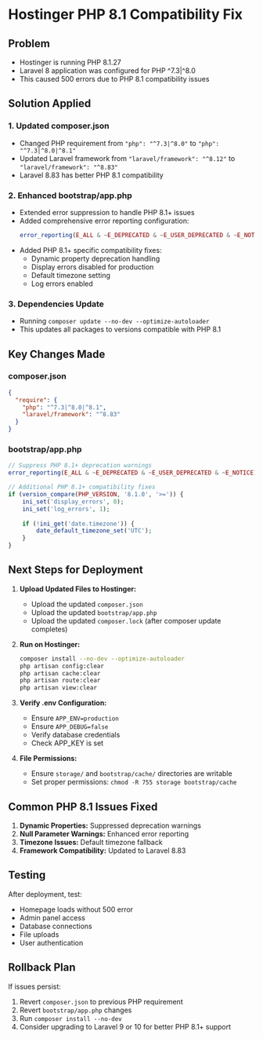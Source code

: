 # Hostinger PHP 8.1 Compatibility Fix

## Problem
- Hostinger is running PHP 8.1.27
- Laravel 8 application was configured for PHP ^7.3|^8.0
- This caused 500 errors due to PHP 8.1 compatibility issues

## Solution Applied

### 1. Updated composer.json
- Changed PHP requirement from `"php": "^7.3|^8.0"` to `"php": "^7.3|^8.0|^8.1"`
- Updated Laravel framework from `"laravel/framework": "^8.12"` to `"laravel/framework": "^8.83"`
- Laravel 8.83 has better PHP 8.1 compatibility

### 2. Enhanced bootstrap/app.php
- Extended error suppression to handle PHP 8.1+ issues
- Added comprehensive error reporting configuration:
  ```php
  error_reporting(E_ALL & ~E_DEPRECATED & ~E_USER_DEPRECATED & ~E_NOTICE);
  ```
- Added PHP 8.1+ specific compatibility fixes:
  - Dynamic property deprecation handling
  - Display errors disabled for production
  - Default timezone setting
  - Log errors enabled

### 3. Dependencies Update
- Running `composer update --no-dev --optimize-autoloader`
- This updates all packages to versions compatible with PHP 8.1

## Key Changes Made

### composer.json
```json
{
  "require": {
    "php": "^7.3|^8.0|^8.1",
    "laravel/framework": "^8.83"
  }
}
```

### bootstrap/app.php
```php
// Suppress PHP 8.1+ deprecation warnings
error_reporting(E_ALL & ~E_DEPRECATED & ~E_USER_DEPRECATED & ~E_NOTICE);

// Additional PHP 8.1+ compatibility fixes
if (version_compare(PHP_VERSION, '8.1.0', '>=')) {
    ini_set('display_errors', 0);
    ini_set('log_errors', 1);
    
    if (!ini_get('date.timezone')) {
        date_default_timezone_set('UTC');
    }
}
```

## Next Steps for Deployment

1. **Upload Updated Files to Hostinger:**
   - Upload the updated `composer.json`
   - Upload the updated `bootstrap/app.php`
   - Upload the updated `composer.lock` (after composer update completes)

2. **Run on Hostinger:**
   ```bash
   composer install --no-dev --optimize-autoloader
   php artisan config:clear
   php artisan cache:clear
   php artisan route:clear
   php artisan view:clear
   ```

3. **Verify .env Configuration:**
   - Ensure `APP_ENV=production`
   - Ensure `APP_DEBUG=false`
   - Verify database credentials
   - Check APP_KEY is set

4. **File Permissions:**
   - Ensure `storage/` and `bootstrap/cache/` directories are writable
   - Set proper permissions: `chmod -R 755 storage bootstrap/cache`

## Common PHP 8.1 Issues Fixed

1. **Dynamic Properties:** Suppressed deprecation warnings
2. **Null Parameter Warnings:** Enhanced error reporting
3. **Timezone Issues:** Default timezone fallback
4. **Framework Compatibility:** Updated to Laravel 8.83

## Testing
After deployment, test:
- Homepage loads without 500 error
- Admin panel access
- Database connections
- File uploads
- User authentication

## Rollback Plan
If issues persist:
1. Revert `composer.json` to previous PHP requirement
2. Revert `bootstrap/app.php` changes
3. Run `composer install --no-dev`
4. Consider upgrading to Laravel 9 or 10 for better PHP 8.1+ support
